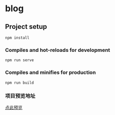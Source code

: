 # blog

## Project setup
```
npm install
```

### Compiles and hot-reloads for development
```
npm run serve
```

### Compiles and minifies for production
```
npm run build
```

### 项目预览地址
[点此预览](http://xiaoxo.gitee.io/plugin-music)

